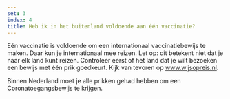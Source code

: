 ```yaml
---
set: 3
index: 4
title: Heb ik in het buitenland voldoende aan één vaccinatie?  
---
```

Eén vaccinatie is voldoende om een internationaal vaccinatiebewijs te maken. Daar kun je internationaal mee reizen. Let op: dit betekent niet dat je naar elk land kunt reizen. Controleer eerst of het land dat je wilt bezoeken een bewijs met één prik goedkeurt. Kijk van tevoren op <a href="https://www.wijsopreis.nl" rel="noopener noreferrer" target="_blank">www.wijsopreis.nl</a>. 

Binnen Nederland moet je alle prikken gehad hebben om een Coronatoegangsbewijs te krijgen.
